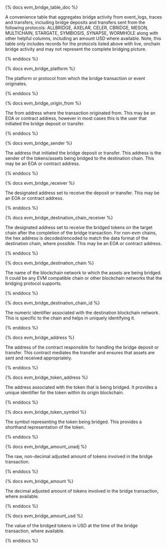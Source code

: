 {% docs evm_bridge_table_doc %}

A convenience table that aggregates bridge activity from event_logs, traces and transfers, including bridge deposits and transfers sent from the following protocols: ALLBRIDGE, AXELAR, CELER, CBRIDGE, MESON, MULTICHAIN, STARGATE, SYMBIOSIS, SYNAPSE, WORMHOLE along with other helpful columns, including an amount USD where available. Note, this table only includes records for the protocols listed above with live, onchain bridge activity and may not represent the complete bridging picture.

{% enddocs %}

{% docs evm_bridge_platform %}

The platform or protocol from which the bridge transaction or event originates.

{% enddocs %}

{% docs evm_bridge_origin_from %}

The from address where the transaction originated from. This may be an EOA or contract address, however in most cases this is the user that initiated the bridge deposit or transfer.

{% enddocs %}

{% docs evm_bridge_sender %}

The address that initiated the bridge deposit or transfer. This address is the sender of the tokens/assets being bridged to the destination chain. This may be an EOA or contract address.

{% enddocs %}

{% docs evm_bridge_receiver %}

The designated address set to receive the deposit or transfer. This may be an EOA or contract address.

{% enddocs %}

{% docs evm_bridge_destination_chain_receiver %}

The designated address set to receive the bridged tokens on the target chain after the completion of the bridge transaction. For non-evm chains, the hex address is decoded/encoded to match the data format of the destination chain, where possible. This may be an EOA or contract address.

{% enddocs %}

{% docs evm_bridge_destination_chain %}

The name of the blockchain network to which the assets are being bridged. It could be any EVM compatible chain or other blockchain networks that the bridging protocol supports.

{% enddocs %}

{% docs evm_bridge_destination_chain_id %}

The numeric identifier associated with the destination blockchain network. This is specific to the chain and helps in uniquely identifying it.

{% enddocs %}

{% docs evm_bridge_address %}

The address of the contract responsible for handling the bridge deposit or transfer. This contract mediates the transfer and ensures that assets are sent and received appropriately.

{% enddocs %}

{% docs evm_bridge_token_address %}

The address associated with the token that is being bridged. It provides a unique identifier for the token within its origin blockchain.

{% enddocs %}

{% docs evm_bridge_token_symbol %}

The symbol representing the token being bridged. This provides a shorthand representation of the token.

{% enddocs %}

{% docs evm_bridge_amount_unadj %}

The raw, non-decimal adjusted amount of tokens involved in the bridge transaction.

{% enddocs %}

{% docs evm_bridge_amount %}

The decimal adjusted amount of tokens involved in the bridge transaction, where available.

{% enddocs %}

{% docs evm_bridge_amount_usd %}

The value of the bridged tokens in USD at the time of the bridge transaction, where available.

{% enddocs %}